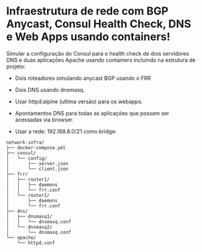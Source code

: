 # Infraestrutura de rede com BGP Anycast, Consul Health Check, DNS e Web Apps usando containers!
Simular a configuração do Consul para o health check de dois servidores DNS e duas aplicações Apache usando containers incluindo na estrutura de projeto:

- Dois roteadores simulando anycast BGP usando o FRR

- Dois DNS usando dnsmasq.

- Usar httpd:alpine (ultima versão) para os webapps.

- Apontamentos DNS para todas as aplicações que possam ser acessadas via browser.

- Usar a rede: 192.168.8.0/21 como bridge:

```
network-infra/
├── docker-compose.yml
├── consul/
│   └── config/
│       ├── server.json
│       └── client.json
├── frr/
│   ├── router1/
│   │   ├── daemons
│   │   └── frr.conf
│   └── router2/
│       ├── daemons
│       └── frr.conf
├── dns/
│   ├── dnsmasq1/
│   │   └── dnsmasq.conf
│   └── dnsmasq2/
│       └── dnsmasq.conf
└── apache/
    └── httpd.conf
```
